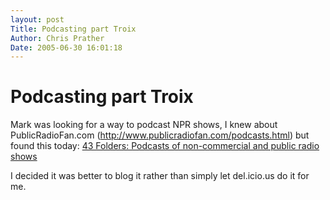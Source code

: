 ```yaml
---
layout: post
Title: Podcasting part Troix  
Author: Chris Prather
Date: 2005-06-30 16:01:18
---
```


# Podcasting part Troix
Mark was looking for a way to podcast NPR shows, I knew about PublicRadioFan.com (http://www.publicradiofan.com/podcasts.html) but found this today: <a title="43 Folders: Podcasts of non-commercial and public radio shows" href="http://www.43folders.com/2005/04/podcasts_of_non.html">43 Folders: Podcasts of non-commercial and public radio shows</a>

I decided it was better to blog it rather than simply let del.icio.us do it for me.
